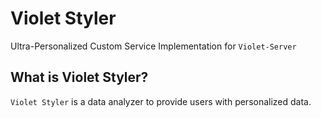 # Violet Styler

Ultra-Personalized Custom Service Implementation for `Violet-Server`

## What is Violet Styler?

`Violet Styler` is a data analyzer to provide users with personalized data.